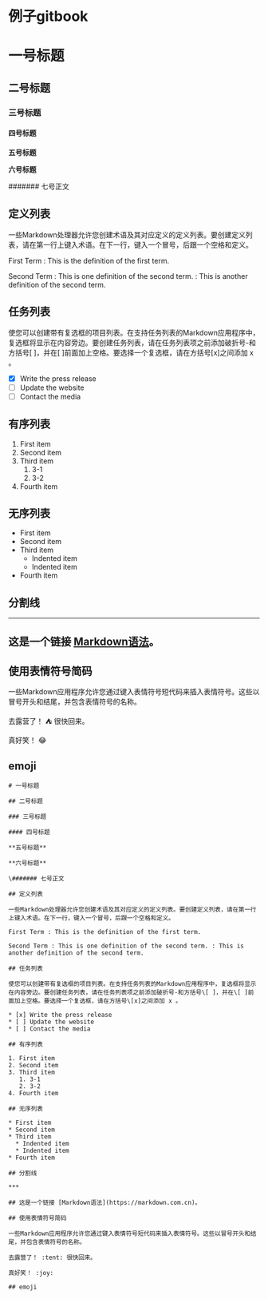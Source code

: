 # 例子gitbook

# 一号标题

## 二号标题

### 三号标题

#### 四号标题

**五号标题**

**六号标题**

\####### 七号正文

## 定义列表

一些Markdown处理器允许您创建术语及其对应定义的定义列表。要创建定义列表，请在第一行上键入术语。在下一行，键入一个冒号，后跟一个空格和定义。

First Term : This is the definition of the first term.

Second Term : This is one definition of the second term. : This is another definition of the second term.

## 任务列表

使您可以创建带有复选框的项目列表。在支持任务列表的Markdown应用程序中，复选框将显示在内容旁边。要创建任务列表，请在任务列表项之前添加破折号-和方括号\[ ]，并在\[ ]前面加上空格。要选择一个复选框，请在方括号\[x]之间添加 x 。

* [x] Write the press release
* [ ] Update the website
* [ ] Contact the media

## 有序列表

1. First item
2. Second item
3. Third item
   1. 3-1
   2. 3-2
4. Fourth item

## 无序列表

* First item
* Second item
* Third item
  * Indented item
  * Indented item
* Fourth item

## 分割线

***

## 这是一个链接 [Markdown语法](https://markdown.com.cn)。

## 使用表情符号简码

一些Markdown应用程序允许您通过键入表情符号短代码来插入表情符号。这些以冒号开头和结尾，并包含表情符号的名称。

去露营了！ :tent: 很快回来。

真好笑！ :joy:

## emoji





```text
# 一号标题

## 二号标题

### 三号标题

#### 四号标题

**五号标题**

**六号标题**

\####### 七号正文

## 定义列表

一些Markdown处理器允许您创建术语及其对应定义的定义列表。要创建定义列表，请在第一行上键入术语。在下一行，键入一个冒号，后跟一个空格和定义。

First Term : This is the definition of the first term.

Second Term : This is one definition of the second term. : This is another definition of the second term.

## 任务列表

使您可以创建带有复选框的项目列表。在支持任务列表的Markdown应用程序中，复选框将显示在内容旁边。要创建任务列表，请在任务列表项之前添加破折号-和方括号\[ ]，并在\[ ]前面加上空格。要选择一个复选框，请在方括号\[x]之间添加 x 。

* [x] Write the press release
* [ ] Update the website
* [ ] Contact the media

## 有序列表

1. First item
2. Second item
3. Third item
   1. 3-1
   2. 3-2
4. Fourth item

## 无序列表

* First item
* Second item
* Third item
  * Indented item
  * Indented item
* Fourth item

## 分割线

***

## 这是一个链接 [Markdown语法](https://markdown.com.cn)。

## 使用表情符号简码

一些Markdown应用程序允许您通过键入表情符号短代码来插入表情符号。这些以冒号开头和结尾，并包含表情符号的名称。

去露营了！ :tent: 很快回来。

真好笑！ :joy:

## emoji

```

